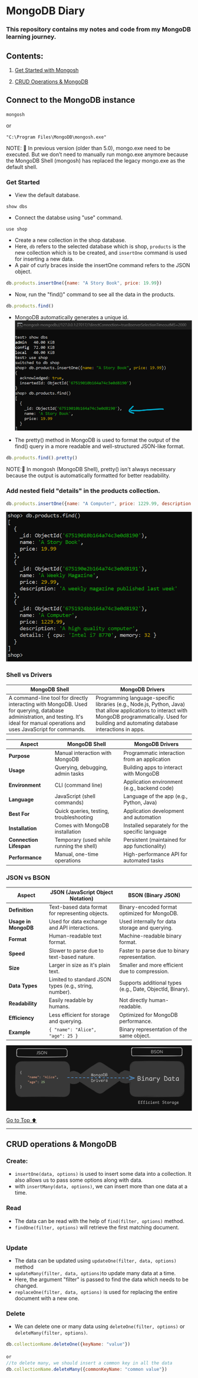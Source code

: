 # MongoDB Diary

### This repository contains my notes and code from my MongoDB learning journey.

## Contents:

1. [Get Started with Mongosh](#connect-to-the-mongodb-instance)

2. [CRUD Operations & MongoDB](#crud-oeprations--mongodb)



## Connect to the MongoDB instance
```
mongosh
```

or

```
"C:\Program Files\MongoDB\mongosh.exe"
```

NOTE: 📝 In previous version (older than 5.0), mongo.exe need to be executed. But we don’t need to manually run mongo.exe anymore because the MongoDB Shell (mongosh) has replaced the legacy mongo.exe as the default shell.

### Get Started
- View the default database.
```
show dbs
```
- Connect the databse using "use" command.
```
use shop
```
- Create a new collection in the shop database.
- Here, ```db``` refers to the selected database which is shop, ```products``` is the new collection which is to be created, and ```insertOne``` command is used for inserting a new data.
- A pair of curly braces inside the insertOne command refers to the JSON object.

```javaScript
db.products.insertOne({name: "A Story Book", price: 19.99})
```

- Now, run the "find()" command to see all the data in the products.

```javaScript
db.products.find()
```

- MongoDB automatically generates a unique id.
![alt text](image.png)


- The pretty() method in MongoDB is used to format the output of the find() query in a more readable and well-structured JSON-like format.
```javaScript
db.products.find().pretty()
```

NOTE:📝
In mongosh (MongoDB Shell), pretty() isn't always necessary because the output is automatically formatted for better readability.

### Add nested field "details" in the products collection.
```javaScript
db.products.insertOne({name: "A Computer", price: 1229.99, description: "A high quality computer", details: { cpu: "Intel i7 8770", memory: 32}})
```
![alt text](image-1.png)



### Shell vs Drivers
| MongoDB Shell | MongoDB Drivers |
| ---- | ---- |
| A command-line tool for directly interacting with MongoDB. Used for querying, database administration, and testing. It's ideal for manual operations and uses JavaScript for commands. | Programming language-specific libraries (e.g., Node.js, Python, Java) that allow applications to interact with MongoDB programmatically. Used for building and automating database interactions in apps. |



| **Aspect**              | **MongoDB Shell**                          | **MongoDB Drivers**                          |
|-------------------------|--------------------------------------------|----------------------------------------------|
| **Purpose**             | Manual interaction with MongoDB            | Programmatic interaction from an application |
| **Usage**               | Querying, debugging, admin tasks           | Building apps to interact with MongoDB       |
| **Environment**         | CLI (command line)                         | Application environment (e.g., backend code) |
| **Language**            | JavaScript (shell commands)                | Language of the app (e.g., Python, Java)     |
| **Best For**            | Quick queries, testing, troubleshooting    | Application development and automation       |
| **Installation**        | Comes with MongoDB installation            | Installed separately for the specific language |
| **Connection Lifespan** | Temporary (used while running the shell)   | Persistent (maintained for app functionality) |
| **Performance**         | Manual, one-time operations                | High-performance API for automated tasks     |



### JSON vs BSON
| **Aspect**          | **JSON (JavaScript Object Notation)**               | **BSON (Binary JSON)**                        |
|----------------------|-----------------------------------------------------|-----------------------------------------------|
| **Definition**       | Text-based data format for representing objects.    | Binary-encoded format optimized for MongoDB.  |
| **Usage in MongoDB** | Used for data exchange and API interactions.        | Used internally for data storage and querying. |
| **Format**           | Human-readable text format.                         | Machine-readable binary format.               |
| **Speed**            | Slower to parse due to text-based nature.           | Faster to parse due to binary representation. |
| **Size**             | Larger in size as it's plain text.                  | Smaller and more efficient due to compression.|
| **Data Types**       | Limited to standard JSON types (e.g., string, number). | Supports additional types (e.g., Date, ObjectId, Binary). |
| **Readability**      | Easily readable by humans.                          | Not directly human-readable.                  |
| **Efficiency**       | Less efficient for storage and querying.            | Optimized for MongoDB performance.            |
| **Example**          | `{ "name": "Alice", "age": 25 }`                    | Binary representation of the same object.     |

![alt text](image-2.png)


[Go to Top ⬆️ ](#contents)

---


## CRUD operations & MongoDB

### Create: 
- ```insertOne(data, options)``` is used to insert some data into a collection. It also allows us to pass some options along with data.
- with ```insertMany(data, options)```, we can insert more than one data at a time.

### Read
- The data can be read with the help of ```find(filter, options)``` method.
- ```findOne(filter, options)``` will retrieve the first matching document.

```javaScript
```

### Update
- The data can be updated using ```updateOne(filter, data, options)``` method
- ```updateMany(filter, data, options)```to update many data at a time.
- Here, the argument "filter" is passed to find the data which needs to be changed.
- ```replaceOne(filter, data, options)``` is used for replacing the entire document with a new one.

### Delete
- We can delete one or many data using ```deleteOne(filter, options)``` or ```deleteMany(filter, options)```.

```javaScript
db.collectionName.deleteOne({keyName: "value"})

or
//to delete many, we should insert a common key in all the data
db.collectionName.deleteMany({commonKeyName: "common value"})

```